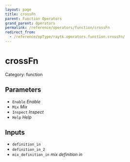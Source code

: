 ```yaml
---
layout: page
title: crossFn
parent: Function Operators
grand_parent: Operators
permalink: /reference/operators/function/crossFn
redirect_from:
  - /reference/opType/raytk.operators.function.crossFn/
---
```


# crossFn

Category: function



## Parameters

* `Enable` *Enable*
* `Mix` *Mix*
* `Inspect` *Inspect*
* `Help` *Help*

## Inputs

* `definition_in`
* `definition_in_2`
* `mix_definition_in` *mix definition in*